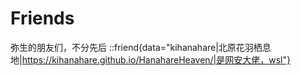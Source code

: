 # Friends
弥生的朋友们，不分先后
::friend{data="kihanahare|北原花羽栖息地|https://kihanahare.github.io/HanahareHeaven/|是网安大佬，wsl"}
